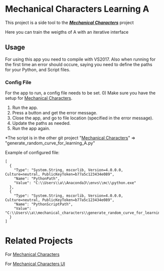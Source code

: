 # Mechanical Characters Learning A

This project is a side tool to the ***[Mechanical Characters](https://github.com/ofirbartal100/Mechanical_Characters)*** project

Here you can train the weigths of A with an iterative interface

## Usage
For using this app you need to compile with VS2017.
Also when running for the first time an error should occure, saying you need to define the paths for your Python, and Script files.

### Config File
For the app to run, a config file needs to be set.
0) Make sure you have the setup for [Mechanical Characters](https://github.com/ofirbartal100/Mechanical_Characters).
1) Run the app.
2) Press a button and get the error message.
3) Close the app, and go to file location (specified in the error message).
4) Update the paths as needed.
5) Run the app again.

*The script is in the other git project "[Mechanical Characters](https://github.com/ofirbartal100/Mechanical_Characters)" => "generate_random_curve_for_learning_A.py"

Example of configured file:
```
[
  {
    "Type": "System.String, mscorlib, Version=4.0.0.0, Culture=neutral, PublicKeyToken=b77a5c123434e089",
    "Name": "PythonPath",
    "Value": "C:\\Users\\a\\Anaconda3\\envs\\mc\\python.exe"
  },
  {
    "Type": "System.String, mscorlib, Version=4.0.0.0, Culture=neutral, PublicKeyToken=b77a5c123434e089",
    "Name": "PythonScriptPath",
    "Value": "C:\\Users\\a\\mechanical_characters\\generate_random_curve_for_learning_A.py"
  }
]
```

# Related Projects

For [Mechanical Characters](https://github.com/ofirbartal100/Mechanical_Characters)

For [Mechanical Characters UI](https://github.com/ofirbartal100/MechanicalCharactersUI)
